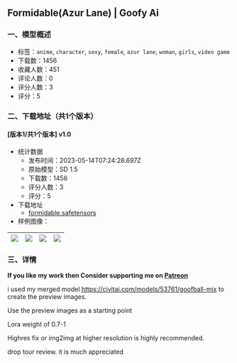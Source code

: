 ## Formidable(Azur Lane) | Goofy Ai
### 一、模型概述

- 标签：`anime`, `character`, `sexy`, `female`, `azur lane`, `woman`, `girls`, `video game`
- 下载数：1456
- 收藏人数：451
- 评论人数：0
- 评分人数：3
- 评分：5

### 二、下载地址（共1个版本）

#### [版本1/共1个版本] v1.0

- 统计数据
  - 发布时间：2023-05-14T07:24:28.697Z
  - 原始模型：SD 1.5
  - 下载数：1456
  - 评分人数：3
  - 评分：5
- 下载地址
  - [formidable.safetensors](https://civitai.com/api/download/models/70272)
- 样例图像：

| <img src="https://image.civitai.com/xG1nkqKTMzGDvpLrqFT7WA/e19cec83-5ab9-4419-a1e5-62350ccc207d/width=450/784869.jpeg" /> | <img src="https://image.civitai.com/xG1nkqKTMzGDvpLrqFT7WA/67dc7ff1-c582-469a-911b-434e96bd9cd9/width=450/784864.jpeg" /> | <img src="https://image.civitai.com/xG1nkqKTMzGDvpLrqFT7WA/9cf1ab50-c832-4045-915a-32cce1450030/width=450/784865.jpeg" /> | <img src="https://image.civitai.com/xG1nkqKTMzGDvpLrqFT7WA/81d1f6ba-f2be-48c8-a8a7-a3dd83f109d2/width=450/784867.jpeg" /> |
| ---- | ---- | ---- | ---- |


### 三、详情
<p><strong>If you like my work then Consider supporting me on </strong><a target="_blank" rel="ugc" href="https://www.patreon.com/GoofyAi"><strong>Patreon</strong></a></p><p>i used my merged model <a target="_blank" rel="ugc" href="https://civitai.com/models/53761/goofball-mix">https://civitai.com/models/53761/goofball-mix</a> to create the preview images.</p><p>Use the preview images as a starting point</p><p>Lora weight of 0.7-1</p><p>Highres fix or img2img at higher resolution is highly recommended.</p><p>drop tour review. it is much appreciated</p>